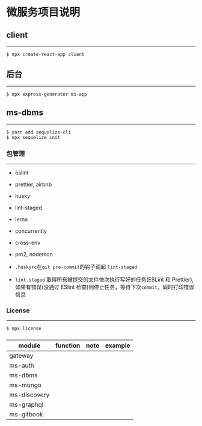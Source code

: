 # 微服务项目说明

## client

---

```shell
$ npx create-react-app client
```

## 后台

---

```shell
$ npx express-generator ms-app
```

## ms-dbms

---

```shell
$ yarn add sequelize-cli
$ npx sequelize init
```

### 包管理

---

- eslint
- prettier, airbnb
- husky
- lint-staged
- lerna
- concurrently
- cross-env
- pm2, nodemon

- `.huskyrc`在`git pre-commit`的钩子调起 `lint-staged`
- `lint-staged` 取得所有被提交的文件依次执行写好的任务(ESLint 和 Prettier), 如果有错误(没通过 ESlint 检查)则停止任务，等待下次`commit`，同时打印错误信息


### License

---

```text
$ npx license
```



###

| module | function | note | example |
| --- | --- | --- | --- |
| gateway | | |
| ms-auth |  | |
| ms-dbms |  | |
| ms-mongo |  | |
| ms-discovery |  | |
| ms-graphql |  | |
| ms-gitbook |  | |
